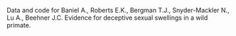 Data and code for Baniel A., Roberts E.K., Bergman T.J., Snyder-Mackler N., Lu A., Beehner J.C. Evidence for deceptive sexual swellings in a wild primate. 
